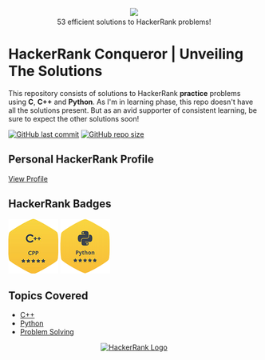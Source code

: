 <p align="center">
    <a href="https://www.hackerrank.com/aryankashyap">
        <img height=85 src="https://d3keuzeb2crhkn.cloudfront.net/hackerrank/assets/styleguide/logo_wordmark-f5c5eb61ab0a154c3ed9eda24d0b9e31.svg">
    </a>
    <br>53 efficient solutions to HackerRank problems!  
</p>

# HackerRank Conqueror | Unveiling The Solutions

This repository consists of solutions to HackerRank **practice** problems using **C**, **C++** and **Python**. As I'm in learning phase, this repo doesn't have all the solutions present. But as an avid supporter of consistent learning, be sure to expect the other solutions soon!

[![GitHub last commit](https://img.shields.io/github/last-commit/aryankashyap7/Hackerrank-Conqueror)](https://github.com//aryankashyap7/Hackerrank-Conqueror/commits/master)
[![GitHub repo size](https://img.shields.io/github/repo-size/aryankashyap7/Hackerrank-Conqueror)](https://github.com//aryankashyap7/Hackerrank-Conqueror/archive/master.zip)

## Personal HackerRank Profile

[View Profile](https://www.hackerrank.com/aryankashyap)

## HackerRank Badges

![C++](/Badges/5_Star_C++.png)
![Python](/Badges/5_Star_Python.png)

## Topics Covered

- [C++](#c++)
- [Python](#python)
- [Problem Solving](#problem-solving)


<p align="center">
    <a href="https://www.hackerrank.com/aryankashyap7">
        <img alt="HackerRank Logo" src="https://hrcdn.net/fcore/assets/brand/h_mark_sm-966d2b45e3.svg">
    </a>
</p>
